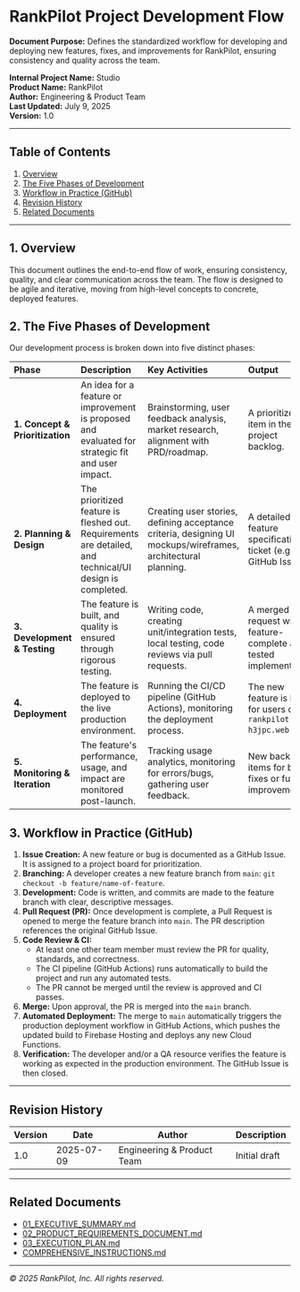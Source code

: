 
# RankPilot Project Development Flow

**Document Purpose:**
Defines the standardized workflow for developing and deploying new features, fixes, and improvements for RankPilot, ensuring consistency and quality across the team.

**Internal Project Name:** Studio  
**Product Name:** RankPilot  
**Author:** Engineering & Product Team  
**Last Updated:** July 9, 2025  
**Version:** 1.0

---

## Table of Contents
1. [Overview](#1-overview)
2. [The Five Phases of Development](#2-the-five-phases-of-development)
3. [Workflow in Practice (GitHub)](#3-workflow-in-practice-github)
4. [Revision History](#revision-history)
5. [Related Documents](#related-documents)

---


## 1. Overview

This document outlines the end-to-end flow of work, ensuring consistency, quality, and clear communication across the team. The flow is designed to be agile and iterative, moving from high-level concepts to concrete, deployed features.


## 2. The Five Phases of Development

Our development process is broken down into five distinct phases:

| Phase | Description | Key Activities | Output |
| :--- | :--- | :--- | :--- |
| **1. Concept & Prioritization** | An idea for a feature or improvement is proposed and evaluated for strategic fit and user impact. | Brainstorming, user feedback analysis, market research, alignment with PRD/roadmap. | A prioritized item in the project backlog. |
| **2. Planning & Design** | The prioritized feature is fleshed out. Requirements are detailed, and technical/UI design is completed. | Creating user stories, defining acceptance criteria, designing UI mockups/wireframes, architectural planning. | A detailed feature specification or ticket (e.g., in GitHub Issues). |
| **3. Development & Testing** | The feature is built, and quality is ensured through rigorous testing. | Writing code, creating unit/integration tests, local testing, code reviews via pull requests. | A merged pull request with a feature-complete and tested implementation. |
| **4. Deployment** | The feature is deployed to the live production environment. | Running the CI/CD pipeline (GitHub Actions), monitoring the deployment process. | The new feature is live for users on `rankpilot-h3jpc.web.app`. |
| **5. Monitoring & Iteration** | The feature's performance, usage, and impact are monitored post-launch. | Tracking usage analytics, monitoring for errors/bugs, gathering user feedback. | New backlog items for bug fixes or future improvements. |


## 3. Workflow in Practice (GitHub)

1.  **Issue Creation:** A new feature or bug is documented as a GitHub Issue. It is assigned to a project board for prioritization.
2.  **Branching:** A developer creates a new feature branch from `main`: `git checkout -b feature/name-of-feature`.
3.  **Development:** Code is written, and commits are made to the feature branch with clear, descriptive messages.
4.  **Pull Request (PR):** Once development is complete, a Pull Request is opened to merge the feature branch into `main`. The PR description references the original GitHub Issue.
5.  **Code Review & CI:**
    *   At least one other team member must review the PR for quality, standards, and correctness.
    *   The CI pipeline (GitHub Actions) runs automatically to build the project and run any automated tests.
    *   The PR cannot be merged until the review is approved and CI passes.
6.  **Merge:** Upon approval, the PR is merged into the `main` branch.
7.  **Automated Deployment:** The merge to `main` automatically triggers the production deployment workflow in GitHub Actions, which pushes the updated build to Firebase Hosting and deploys any new Cloud Functions.
8.  **Verification:** The developer and/or a QA resource verifies the feature is working as expected in the production environment. The GitHub Issue is then closed.


---

## Revision History
| Version | Date | Author | Description |
|---------|------|--------|-------------|
| 1.0     | 2025-07-09 | Engineering & Product Team | Initial draft |

---

## Related Documents
- [01_EXECUTIVE_SUMMARY.md](./01_EXECUTIVE_SUMMARY.md)
- [02_PRODUCT_REQUIREMENTS_DOCUMENT.md](./02_PRODUCT_REQUIREMENTS_DOCUMENT.md)
- [03_EXECUTION_PLAN.md](./03_EXECUTION_PLAN.md)
- [COMPREHENSIVE_INSTRUCTIONS.md](./COMPREHENSIVE_INSTRUCTIONS.md)

---

*© 2025 RankPilot, Inc. All rights reserved.*